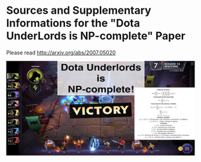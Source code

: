 
# Sources and Supplementary Informations for the "Dota UnderLords is NP-complete" Paper #
Please read http://arxiv.org/abs/2007.05020

![Dota Underlords is NP-Complete](Dota-Underlords-github-cover.jpg)
